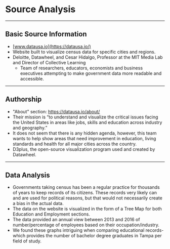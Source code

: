 # Source Analysis

---

## Basic Source Information

* [www.datausa.io](https://datausa.io/)
* Website built to visualize census data for specific cities and regions.
* Deloitte, Datawheel, and Cesar Hidalgo, Professor at the MIT Media Lab and Director of Collective Learning
	* Team of researchers, educators, economists and business executives attempting to make government data more readable and
	accessible.

---

## Authorship

* "About" section: https://datausa.io/about/
* Their mission is “to understand and visualize the critical issues facing the United States in areas like jobs, skills and
  education across industry and geography.” 
* It does not seem that there is any hidden agenda, however, this team wants to help show areas that need improvement in
  education, living standards and health for all major cities across the country. 
* D3plus, the open-source visualization program used and created by Datawheel.

---

## Data Analysis

* Governments taking census has been a regular practice for thousands of years to keep records of its citizens. These
  records very likely can and are used for political reasons, but that would not necessarily create a bias in the actual data. 
* The data on the website is visualized in the form of a Tree Map for both Education and Employment sections.
* The data provided an annual view between 2013 and 2016 of number/percentage of employees based on their occupation/industry.
* We found these graphs intriguing when comparing educational records- which provides the number of bachelor degree graduates
  in Tampa per field of study. 

